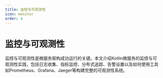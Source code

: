 ```yaml
---
title: 监控与可观测性
icon: monitor
order: 4
---
```


# 监控与可观测性

监控与可观测性是微服务架构成功运行的关键。本文介绍Kotlin微服务的监控与可观测性实践，包括日志收集、指标监控、分布式追踪、告警设置以及如何使用工具如Prometheus、Grafana、Jaeger等构建完整的可观测性系统。
